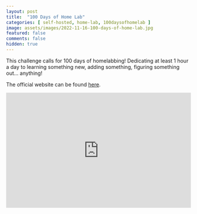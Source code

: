 ```yaml
---
layout: post
title:  "100 Days of Home Lab"
categories: [ self-hosted, home-lab, 100daysofhomelab ]
image: assets/images/2022-11-16-100-days-of-home-lab.jpg
featured: false
comments: false
hidden: true
---
```


This challenge calls for 100 days of homelabbing! Dedicating at least 1 hour a day to learning something new, adding something, figuring something out… anything!

The official website can be found [here](https://100daysofhomelab.com/).


<p><iframe style="width:100%;" height="315" src="https://www.youtube.com/embed/bwDVW_ifkBU" title="YouTube video player" frameborder="0" allow="accelerometer; autoplay; clipboard-write; encrypted-media; gyroscope; picture-in-picture" allowfullscreen></iframe></p>

